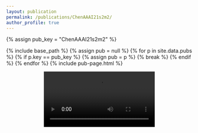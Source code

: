 ```yaml
---
layout: publication
permalink: /publications/ChenAAAI21s2m2/
author_profile: true
---
```

{% assign pub_key = "ChenAAAI21s2m2" %}

{% include base_path %}
{% assign pub = null %}
{% for p in site.data.pubs %}
  {% if p.key == pub_key %}
    {% assign pub = p %}
    {% break %}
  {% endif %}
{% endfor %}
{% include pub-page.html %}

<div style="text-align: center"> 
    <video style="max-width:500px" controls> 
        <source type="video/mp4" src="/images/S2M2-demo.mp4" /> 
    </video>
</div>
